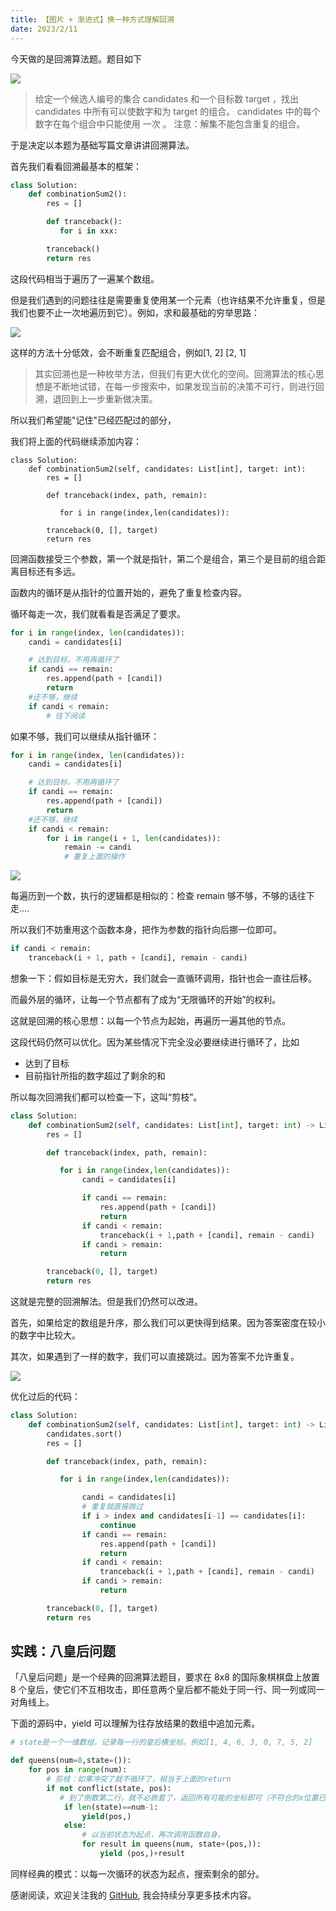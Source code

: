 ```yaml
---
title: 【图片 + 渐进式】换一种方式理解回溯
date: 2023/2/11
---
```


今天做的是回溯算法题。题目如下

![](https://cdn.jsdelivr.net/gh/filess/img1@main/2023/02/11/1676101161776-a208b8e6-40f2-4785-9e1c-4ec4d5a8fcfb.png)

> 给定一个候选人编号的集合 candidates 和一个目标数 target ，找出 candidates 中所有可以使数字和为 target 的组合。
> candidates 中的每个数字在每个组合中只能使用 一次 。
> 注意：解集不能包含重复的组合。

于是决定以本题为基础写篇文章讲讲回溯算法。

首先我们看看回溯最基本的框架：

```python
class Solution:
    def combinationSum2():
        res = []

        def tranceback():
           for i in xxx:

        tranceback()
        return res
```

这段代码相当于遍历了一遍某个数组。

但是我们遇到的问题往往是需要重复使用某一个元素（也许结果不允许重复，但是我们也要不止一次地遍历到它）。例如，求和最基础的穷举思路：

![](https://cdn.jsdelivr.net/gh/filess/img18@main/2023/02/11/1676101255682-fa2aeb83-e33a-4703-997f-2314287d4bde.png)

这样的方法十分低效，会不断重复匹配组合，例如[1, 2] [2, 1]

> 其实回溯也是一种枚举方法，但我们有更大优化的空间。回溯算法的核心思想是不断地试错，在每一步搜索中，如果发现当前的决策不可行，则进行回溯，退回到上一步重新做决策。

所以我们希望能"记住"已经匹配过的部分，

我们将上面的代码继续添加内容：

```
class Solution:
    def combinationSum2(self, candidates: List[int], target: int):
        res = []

        def tranceback(index, path, remain):

           for i in range(index,len(candidates)):

        tranceback(0, [], target)
        return res
```

回溯函数接受三个参数，第一个就是指针，第二个是组合，第三个是目前的组合距离目标还有多远。

函数内的循环是从指针的位置开始的，避免了重复检查内容。

循环每走一次，我们就看看是否满足了要求。

```python
for i in range(index, len(candidates)):
    candi = candidates[i]

    # 达到目标，不用再循环了
    if candi == remain:
        res.append(path + [candi])
        return
    #还不够，继续
    if candi < remain:
        # 往下阅读
```

如果不够，我们可以继续从指针循环：

```python
for i in range(index, len(candidates)):
    candi = candidates[i]

    # 达到目标，不用再循环了
    if candi == remain:
        res.append(path + [candi])
        return
    #还不够，继续
    if candi < remain:
        for i in range(i + 1, len(candidates)):
            remain -= candi
            # 重复上面的操作
```

![](https://cdn.jsdelivr.net/gh/filess/img9@main/2023/02/11/1676101246046-fc35411e-bfa1-425c-87aa-6bc688e94af1.png)

每遍历到一个数，执行的逻辑都是相似的：检查 remain 够不够，不够的话往下走....

所以我们不妨重用这个函数本身，把作为参数的指针向后挪一位即可。

```python
if candi < remain:
    tranceback(i + 1, path + [candi], remain - candi)
```

想象一下：假如目标是无穷大，我们就会一直循环调用，指针也会一直往后移。

而最外层的循环，让每一个节点都有了成为“无限循环的开始”的权利。

这就是回溯的核心思想：以每一个节点为起始，再遍历一遍其他的节点。

这段代码仍然可以优化。因为某些情况下完全没必要继续进行循环了，比如

-   达到了目标
-   目前指针所指的数字超过了剩余的和

所以每次回溯我们都可以检查一下，这叫“剪枝”。

```python
class Solution:
    def combinationSum2(self, candidates: List[int], target: int) -> List[List[int]]:
        res = []

        def tranceback(index, path, remain):

           for i in range(index,len(candidates)):
                candi = candidates[i]

                if candi == remain:
                    res.append(path + [candi])
                    return
                if candi < remain:
                    tranceback(i + 1,path + [candi], remain - candi)
                if candi > remain:
                    return

        tranceback(0, [], target)
        return res
```

这就是完整的回溯解法。但是我们仍然可以改进。

首先，如果给定的数组是升序，那么我们可以更快得到结果。因为答案密度在较小的数字中比较大。

其次，如果遇到了一样的数字，我们可以直接跳过。因为答案不允许重复。

![](https://cdn.jsdelivr.net/gh/filess/img12@main/2023/02/11/1676101269773-c0a9429a-6c57-46bf-9574-6b955ad24105.png)

优化过后的代码：

```python
class Solution:
    def combinationSum2(self, candidates: List[int], target: int) -> List[List[int]]:
        candidates.sort()
        res = []

        def tranceback(index, path, remain):

           for i in range(index,len(candidates)):

                candi = candidates[i]
                # 重复就直接跳过
                if i > index and candidates[i-1] == candidates[i]:
                    continue
                if candi == remain:
                    res.append(path + [candi])
                    return
                if candi < remain:
                    tranceback(i + 1,path + [candi], remain - candi)
                if candi > remain:
                    return

        tranceback(0, [], target)
        return res
```

## 实践：八皇后问题

「八皇后问题」是一个经典的回溯算法题目，要求在 8x8 的国际象棋棋盘上放置 8 个皇后，使它们不互相攻击，即任意两个皇后都不能处于同一行、同一列或同一对角线上。

下面的源码中，yield 可以理解为往存放结果的数组中追加元素。

```python
# state是一个一维数组，记录每一行的皇后横坐标。例如[1, 4, 6, 3, 0, 7, 5, 2]

def queens(num=8,state=()):
    for pos in range(num):
        # 剪枝：如果冲突了就不循环了，相当于上面的return
        if not conflict(state, pos):
           # 到了倒数第二行，就不必嵌套了，返回所有可能的坐标即可（不符合的x位置已经被过滤掉了）
            if len(state)==num-1:
                yield(pos,)
            else:
                # 以当前状态为起点，再次调用函数自身。
                for result in queens(num, state+(pos,)):
                    yield (pos,)+result

```

同样经典的模式：以每一次循环的状态为起点，搜索剩余的部分。

感谢阅读，欢迎关注我的 [GitHub](https://github.com/RiverTwilight), 我会持续分享更多技术内容。
